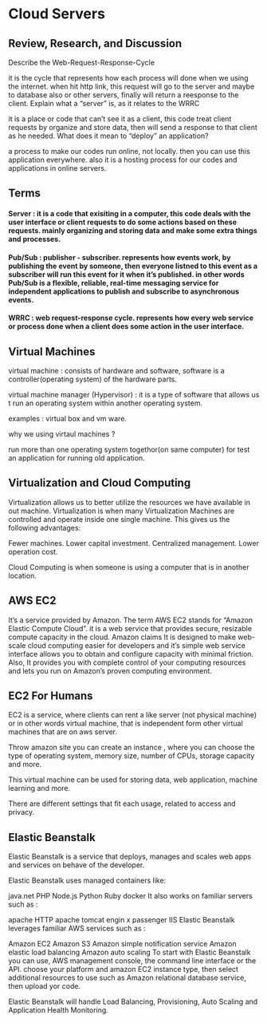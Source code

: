 # Cloud Servers

## Review, Research, and Discussion

Describe the Web-Request-Response-Cycle

it is the cycle that represents how each process will done when we using the internet. when hit http link, this request will go to the server and maybe to database also or other servers, finally will return a reesponse to the client.
Explain what a “server” is, as it relates to the WRRC

it is a place or code that can’t see it as a client, this code treat client requests by organize and store data, then will send a response to that client as he needed.
What does it mean to “deploy” an application?

a process to make our codes run online, not locally. then you can use this application everywhere. also it is a hosting process for our codes and applications in online servers.

## Terms

#### Server : it is a code that exisiting in a computer, this code deals with the user interface or client requests to do some actions based on these requests. mainly organizing and storing data and make some extra things and processes.

#### Pub/Sub : publisher - subscriber. represents how events work, by publishing the event by someone, then everyone listned to this event as a subscriber will run this event for it when it’s published. in other words Pub/Sub is a flexible, reliable, real-time messaging service for independent applications to publish and subscribe to asynchronous events.

#### WRRC : web request-response cycle. represents how every web service or process done when a client does some action in the user interface.

## Virtual Machines

virtual machine : consists of hardware and software, software is a controller(operating system) of the hardware parts.

virtual machine manager (Hypervisor) : it is a type of software that allows us t run an operating system within another operating system.

examples : virtual box and vm ware.

why we using virtaul machines ?

run more than one operating system togethor(on same computer)
for test an application
for running old application.

## Virtualization and Cloud Computing

Virtualization allows us to better utilize the resources we have available in out machine.
Virtualization is when many Virtualization Machines are controlled and operate inside one single machine. This gives us the following advantages:

Fewer machines.
Lower capital investment.
Centralized management.
Lower operation cost.

Cloud Computing is when someone is using a computer that is in another location.

## AWS EC2

It’s a service provided by Amazon. The term AWS EC2 stands for “Amazon Elastic Compute Cloud”. it is a web service that provides secure, resizable compute capacity in the cloud.
Amazon claims It is designed to make web-scale cloud computing easier for developers and it’s simple web service interface allows you to obtain and configure capacity with minimal friction. Also, It provides you with complete control of your computing resources and lets you run on Amazon’s proven computing environment.

## EC2 For Humans

EC2 is a service, where clients can rent a like server (not physical machine) or in other words virtual machine, that is independent form other virtual machines that are on aws server.

Throw amazon site you can create an instance , where you can choose the type of operating system, memory size, number of CPUs, storage capacity and more.

This virtual machine can be used for storing data, web application, machine learning and more.

There are different settings that fit each usage, related to access and privacy.

## Elastic Beanstalk

Elastic Beanstalk is a service that deploys, manages and scales web apps and services on behave of the developer.

Elastic Beanstalk uses managed containers like:

java.net
PHP
Node.js
Python
Ruby
docker
It also works on familiar servers such as :

apache HTTP
apache tomcat
engin x
passenger
IIS
Elastic Beanstalk leverages familiar AWS services such as :

Amazon EC2
Amazon S3
Amazon simple notification service
Amazon elastic load balancing
Amazon auto scaling
To start with Elastic Beanstalk you can use, AWS management console, the command line interface or the API. choose your platform and amazon EC2 instance type, then select additional resources to use such as Amazon relational database service, then upload yor code.

Elastic Beanstalk will handle Load Balancing, Provisioning, Auto Scaling and Application Health Monitoring.

